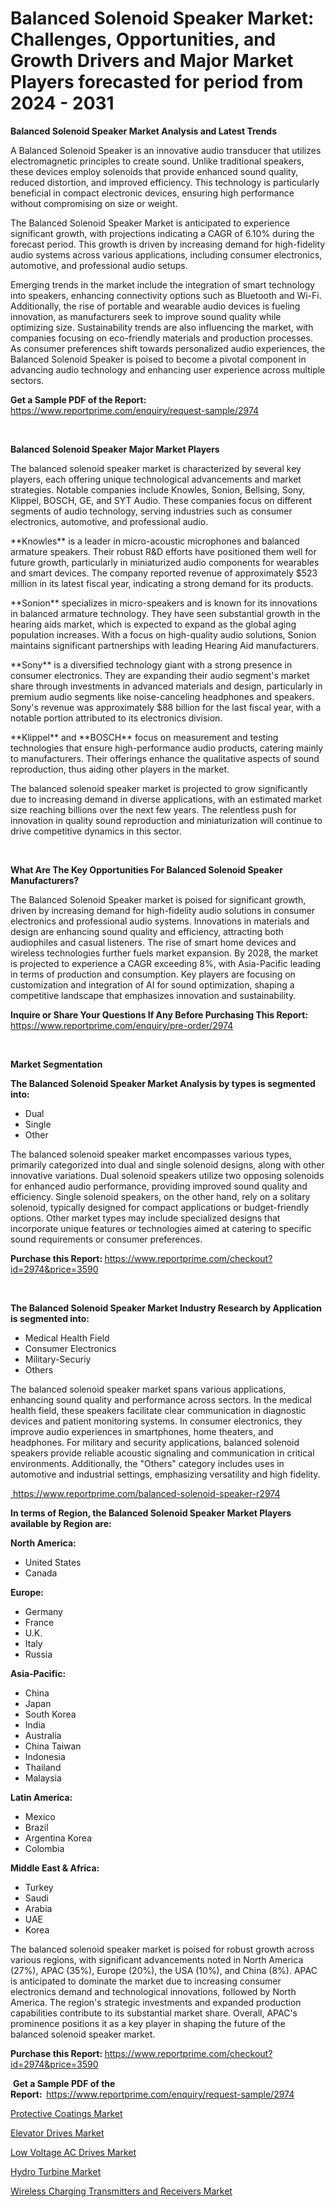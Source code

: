 <p><h1>Balanced Solenoid Speaker Market: Challenges, Opportunities, and Growth Drivers and Major Market Players forecasted for period from 2024 - 2031</h1></p><p><strong>Balanced Solenoid Speaker Market Analysis and Latest Trends</strong></p>
<p><p>A Balanced Solenoid Speaker is an innovative audio transducer that utilizes electromagnetic principles to create sound. Unlike traditional speakers, these devices employ solenoids that provide enhanced sound quality, reduced distortion, and improved efficiency. This technology is particularly beneficial in compact electronic devices, ensuring high performance without compromising on size or weight. </p><p>The Balanced Solenoid Speaker Market is anticipated to experience significant growth, with projections indicating a CAGR of 6.10% during the forecast period. This growth is driven by increasing demand for high-fidelity audio systems across various applications, including consumer electronics, automotive, and professional audio setups. </p><p>Emerging trends in the market include the integration of smart technology into speakers, enhancing connectivity options such as Bluetooth and Wi-Fi. Additionally, the rise of portable and wearable audio devices is fueling innovation, as manufacturers seek to improve sound quality while optimizing size. Sustainability trends are also influencing the market, with companies focusing on eco-friendly materials and production processes. As consumer preferences shift towards personalized audio experiences, the Balanced Solenoid Speaker is poised to become a pivotal component in advancing audio technology and enhancing user experience across multiple sectors.</p></p>
<p><strong>Get a Sample PDF of the Report:&nbsp;</strong> <a href="https://www.reportprime.com/enquiry/request-sample/2974">https://www.reportprime.com/enquiry/request-sample/2974</a></p>
<p>&nbsp;</p>
<p><strong>Balanced Solenoid Speaker Major Market Players</strong></p>
<p><p>The balanced solenoid speaker market is characterized by several key players, each offering unique technological advancements and market strategies. Notable companies include Knowles, Sonion, Bellsing, Sony, Klippel, BOSCH, GE, and SYT Audio. These companies focus on different segments of audio technology, serving industries such as consumer electronics, automotive, and professional audio.</p><p>**Knowles** is a leader in micro-acoustic microphones and balanced armature speakers. Their robust R&D efforts have positioned them well for future growth, particularly in miniaturized audio components for wearables and smart devices. The company reported revenue of approximately $523 million in its latest fiscal year, indicating a strong demand for its products.</p><p>**Sonion** specializes in micro-speakers and is known for its innovations in balanced armature technology. They have seen substantial growth in the hearing aids market, which is expected to expand as the global aging population increases. With a focus on high-quality audio solutions, Sonion maintains significant partnerships with leading Hearing Aid manufacturers.</p><p>**Sony** is a diversified technology giant with a strong presence in consumer electronics. They are expanding their audio segment's market share through investments in advanced materials and design, particularly in premium audio segments like noise-canceling headphones and speakers. Sony's revenue was approximately $88 billion for the last fiscal year, with a notable portion attributed to its electronics division.</p><p>**Klippel** and **BOSCH** focus on measurement and testing technologies that ensure high-performance audio products, catering mainly to manufacturers. Their offerings enhance the qualitative aspects of sound reproduction, thus aiding other players in the market.</p><p>The balanced solenoid speaker market is projected to grow significantly due to increasing demand in diverse applications, with an estimated market size reaching billions over the next few years. The relentless push for innovation in quality sound reproduction and miniaturization will continue to drive competitive dynamics in this sector.</p></p>
<p>&nbsp;</p>
<p><strong>What Are The Key Opportunities For Balanced Solenoid Speaker Manufacturers?</strong></p>
<p><p>The Balanced Solenoid Speaker market is poised for significant growth, driven by increasing demand for high-fidelity audio solutions in consumer electronics and professional audio systems. Innovations in materials and design are enhancing sound quality and efficiency, attracting both audiophiles and casual listeners. The rise of smart home devices and wireless technologies further fuels market expansion. By 2028, the market is projected to experience a CAGR exceeding 8%, with Asia-Pacific leading in terms of production and consumption. Key players are focusing on customization and integration of AI for sound optimization, shaping a competitive landscape that emphasizes innovation and sustainability.</p></p>
<p><strong>Inquire or Share Your Questions If Any Before Purchasing This Report:</strong> <a href="https://www.reportprime.com/enquiry/pre-order/2974">https://www.reportprime.com/enquiry/pre-order/2974</a></p>
<p>&nbsp;</p>
<p><strong>Market Segmentation</strong></p>
<p><strong>The Balanced Solenoid Speaker Market Analysis by types is segmented into:</strong></p>
<p><ul><li>Dual</li><li>Single</li><li>Other</li></ul></p>
<p><p>The balanced solenoid speaker market encompasses various types, primarily categorized into dual and single solenoid designs, along with other innovative variations. Dual solenoid speakers utilize two opposing solenoids for enhanced audio performance, providing improved sound quality and efficiency. Single solenoid speakers, on the other hand, rely on a solitary solenoid, typically designed for compact applications or budget-friendly options. Other market types may include specialized designs that incorporate unique features or technologies aimed at catering to specific sound requirements or consumer preferences.</p></p>
<p><strong>Purchase this Report:&nbsp;</strong><a href="https://www.reportprime.com/checkout?id=2974&price=3590">https://www.reportprime.com/checkout?id=2974&price=3590</a></p>
<p>&nbsp;</p>
<p><strong>The Balanced Solenoid Speaker Market Industry Research by Application is segmented into:</strong></p>
<p><ul><li>Medical Health Field</li><li>Consumer Electronics</li><li>Military-Securiy</li><li>Others</li></ul></p>
<p><p>The balanced solenoid speaker market spans various applications, enhancing sound quality and performance across sectors. In the medical health field, these speakers facilitate clear communication in diagnostic devices and patient monitoring systems. In consumer electronics, they improve audio experiences in smartphones, home theaters, and headphones. For military and security applications, balanced solenoid speakers provide reliable acoustic signaling and communication in critical environments. Additionally, the "Others" category includes uses in automotive and industrial settings, emphasizing versatility and high fidelity.</p></p>
<p><a href="https://www.reportprime.com/balanced-solenoid-speaker-r2974">&nbsp;https://www.reportprime.com/balanced-solenoid-speaker-r2974</a></p>
<p><strong>In terms of Region, the Balanced Solenoid Speaker Market Players available by Region are:</strong></p>
<p>
    <p> <strong> North America: </strong>
        <ul>
            <li>United States</li>
            <li>Canada</li>
        </ul>
        </p> 
    <p> <strong> Europe: </strong>
        <ul>
            <li>Germany</li>
            <li>France</li>
            <li>U.K.</li>
            <li>Italy</li>
            <li>Russia</li>
        </ul>
        </p> 
    <p> <strong> Asia-Pacific: </strong>
        <ul>
            <li>China</li>
            <li>Japan</li>
            <li>South Korea</li>
            <li>India</li>
            <li>Australia</li>
            <li>China Taiwan</li>
            <li>Indonesia</li>
            <li>Thailand</li>
            <li>Malaysia</li>
        </ul>
        </p> 
    <p> <strong> Latin America: </strong>
        <ul>
            <li>Mexico</li>
            <li>Brazil</li>
            <li>Argentina Korea</li>
            <li>Colombia</li>
        </ul>
        </p> 
    <p> <strong> Middle East & Africa: </strong>
        <ul>
            <li>Turkey</li>
            <li>Saudi</li>
            <li>Arabia</li>
            <li>UAE</li>
            <li>Korea</li>
        </ul>
    </p>
    </p>
<p><p>The balanced solenoid speaker market is poised for robust growth across various regions, with significant advancements noted in North America (27%), APAC (35%), Europe (20%), the USA (10%), and China (8%). APAC is anticipated to dominate the market due to increasing consumer electronics demand and technological innovations, followed by North America. The region's strategic investments and expanded production capabilities contribute to its substantial market share. Overall, APAC's prominence positions it as a key player in shaping the future of the balanced solenoid speaker market.</p></p>
<p><strong>Purchase this Report: </strong><a href="https://www.reportprime.com/checkout?id=2974&price=3590">https://www.reportprime.com/checkout?id=2974&price=3590</a></p>
<p>&nbsp;<strong>Get a Sample PDF of the Report:&nbsp;&nbsp;</strong><a href="https://www.reportprime.com/enquiry/request-sample/2974">https://www.reportprime.com/enquiry/request-sample/2974</a></p>
<p><strong></strong></p>
<p><p><a href="https://www.linkedin.com/pulse/global-protective-coatings-market-projected-grow-cagr-44-forcasted-dkavc?trackingId=mwcaAqwSQpWQrEPneSw%2F6w%3D%3D">Protective Coatings Market</a></p><p><a href="https://issuu.com/reportprime-2/docs/elevator-drives-market-size-2030.pp_137fc19177603a">Elevator Drives Market</a></p><p><a href="https://issuu.com/reportprime-2/docs/low-voltage-ac-drives-market-size-2_b7b54a9068e7ff">Low Voltage AC Drives Market</a></p><p><a href="https://www.linkedin.com/pulse/global-hydro-turbine-market-trends-innovations-forward-looking-qzzce?trackingId=8Iv2%2BMI0ShOz7KKKYpPEbw%3D%3D">Hydro Turbine Market</a></p><p><a href="https://github.com/RoccoManning/Market-Research-Report-List-6/blob/main/wireless-charging-transmitters-and-receivers-market.md">Wireless Charging Transmitters and Receivers Market</a></p></p>